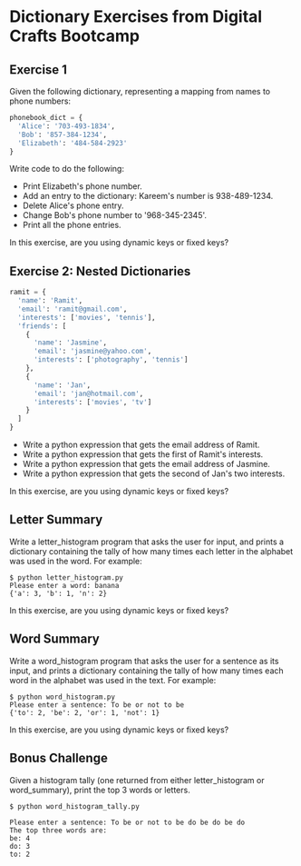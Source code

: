 # Dictionary Exercises from Digital Crafts Bootcamp
## Exercise 1
Given the following dictionary, representing a mapping from names to phone numbers:

```python
phonebook_dict = {
  'Alice': '703-493-1834',
  'Bob': '857-384-1234',
  'Elizabeth': '484-584-2923'
}
```

Write code to do the following:

* Print Elizabeth's phone number.
* Add an entry to the dictionary: Kareem's number is 938-489-1234.
* Delete Alice's phone entry.
* Change Bob's phone number to '968-345-2345'.
* Print all the phone entries.

In this exercise, are you using dynamic keys or fixed keys?

## Exercise 2: Nested Dictionaries
```python
ramit = {
  'name': 'Ramit',
  'email': 'ramit@gmail.com',
  'interests': ['movies', 'tennis'],
  'friends': [
    {
      'name': 'Jasmine',
      'email': 'jasmine@yahoo.com',
      'interests': ['photography', 'tennis']
    },
    {
      'name': 'Jan',
      'email': 'jan@hotmail.com',
      'interests': ['movies', 'tv']
    }
  ]
}
```

* Write a python expression that gets the email address of Ramit.
* Write a python expression that gets the first of Ramit's interests.
* Write a python expression that gets the email address of Jasmine.
* Write a python expression that gets the second of Jan's two interests.

In this exercise, are you using dynamic keys or fixed keys?

## Letter Summary
Write a letter_histogram program that asks the user for input, and prints a dictionary containing the tally of how many times each letter in the alphabet was used in the word. For example:

```
$ python letter_histogram.py
Please enter a word: banana
{'a': 3, 'b': 1, 'n': 2}
```

In this exercise, are you using dynamic keys or fixed keys?

## Word Summary
Write a word_histogram program that asks the user for a sentence as its input, and prints a dictionary containing the tally of how many times each word in the alphabet was used in the text. For example:

```
$ python word_histogram.py
Please enter a sentence: To be or not to be
{'to': 2, 'be': 2, 'or': 1, 'not': 1}
```

In this exercise, are you using dynamic keys or fixed keys?

## Bonus Challenge
Given a histogram tally (one returned from either letter_histogram or word_summary), print the top 3 words or letters.

```
$ python word_histogram_tally.py

Please enter a sentence: To be or not to be do be do be do
The top three words are:
be: 4
do: 3
to: 2
```